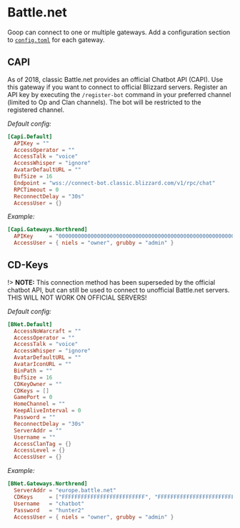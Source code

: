 Battle.net
==========
Goop can connect to one or multiple gateways. Add a configuration section to [`config.toml`](/config.md) for each gateway.

CAPI
----

As of 2018, classic Battle.net provides an official Chatbot API (CAPI). Use this gateway if you want to connect to official Blizzard servers. Register an API key by executing the `/register-bot` command in your preferred channel (limited to Op and Clan channels). The bot will be restricted to the registered channel.

_Default config:_
```toml
[Capi.Default]
  APIKey = ""
  AccessOperator = ""
  AccessTalk = "voice"
  AccessWhisper = "ignore"
  AvatarDefaultURL = ""
  BufSize = 16
  Endpoint = "wss://connect-bot.classic.blizzard.com/v1/rpc/chat"
  RPCTimeout = 0
  ReconnectDelay = "30s"
  AccessUser = {}
```

_Example:_
```toml
[Capi.Gateways.Northrend]
  APIKey     = "00000000000000000000000000000000000000000000000000000000"
  AccessUser = { niels = "owner", grubby = "admin" }
```


CD-Keys
-------

!> **NOTE:** This connection method has been superseded by the official chatbot API, but can still be used to connect to unofficial Battle.net servers. THIS WILL NOT WORK ON OFFICIAL SERVERS!

_Default config:_
```toml
[BNet.Default]
  AccessNoWarcraft = ""
  AccessOperator = ""
  AccessTalk = "voice"
  AccessWhisper = "ignore"
  AvatarDefaultURL = ""
  AvatarIconURL = ""
  BinPath = ""
  BufSize = 16
  CDKeyOwner = ""
  CDKeys = []
  GamePort = 0
  HomeChannel = ""
  KeepAliveInterval = 0
  Password = ""
  ReconnectDelay = "30s"
  ServerAddr = ""
  Username = ""
  AccessClanTag = {}
  AccessLevel = {}
  AccessUser = {}
```

_Example:_
```toml
[BNet.Gateways.Northrend]
  ServerAddr = "europe.battle.net"
  CDKeys     = ["FFFFFFFFFFFFFFFFFFFFFFFFFF", "FFFFFFFFFFFFFFFFFFFFFFFFFF"]
  Username   = "chatbot"
  Password   = "hunter2"
  AccessUser = { niels = "owner", grubby = "admin" }
```